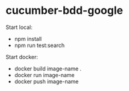 # cucumber-bdd-google

Start local:
- npm install
- npm run test:search

Start docker:
- docker build image-name .
- docker run image-name
- docker push image-name